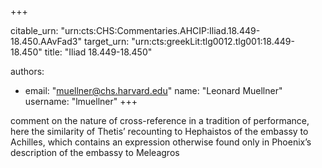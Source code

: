 +++


citable_urn: "urn:cts:CHS:Commentaries.AHCIP:Iliad.18.449-18.450.AAvFad3"
target_urn: "urn:cts:greekLit:tlg0012.tlg001:18.449-18.450"
title: "Iliad 18.449-18.450"

authors:
- email: "muellner@chs.harvard.edu"
  name: "Leonard Muellner"
  username: "lmuellner"
+++

<p>comment on the nature of cross-reference in a tradition of performance, here the similarity of Thetis’ recounting to Hephaistos of the embassy to Achilles, which contains an expression otherwise found only in Phoenix’s description of the embassy to Meleagros</p>